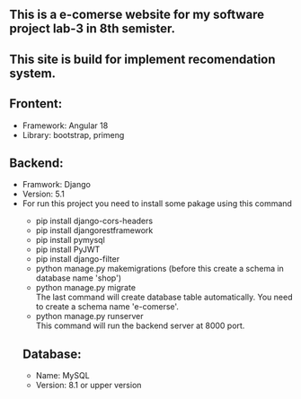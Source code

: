 <h2>This is a e-comerse website for my software project lab-3 in 8th semister.</h2>
<h2>This site is build for implement recomendation system.</h2>

<h2>Frontent: </h2>
<ul>
  <li>Framework: Angular 18</li>
  <li>Library: bootstrap, primeng</li>
</ul>

<h2>Backend: </h2>
<ul>
  <li>Framwork: Django</li>
  <li>Version: 5.1</li>
  <li>For run this project you need to install some pakage using this command</li>
  <ul>
    <li>pip install django-cors-headers</li>
    <li>pip install djangorestframework</li>
    <li>pip install pymysql</li>
    <li>pip install PyJWT</li>
    <li>pip install django-filter</li>
    <li>python manage.py makemigrations (before this create a schema in database name 'shop')</li>
    <li>python manage.py migrate <br>
    The last command will create database table automatically. You need to create a schema name 'e-comerse'.</li>
    <li>python manage.py runserver <br>
    This command will run the backend server at 8000 port.</li>
</ul>

<h2>Database: </h2>
<ul>
  <li>Name: MySQL</li>
  <li>Version: 8.1 or upper version</li>
</ul>
